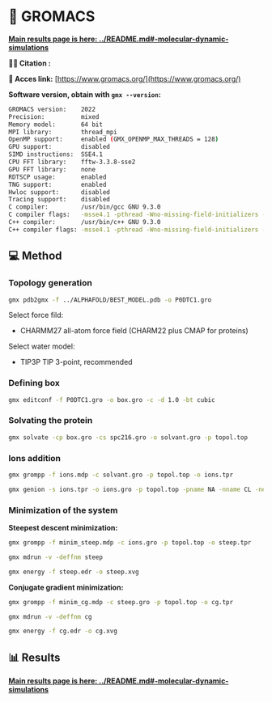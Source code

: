 # 🎥 GROMACS

**[Main results page is here: ../README.md#-molecular-dynamic-simulations](../README.md#-molecular-dynamic-simulations)**

**🕵️‍♂️ Citation :**


**🔗 Acces link:** [https://www.gromacs.org/](https://www.gromacs.org/)

**Software version, obtain with `gmx --version`:**
```bash
GROMACS version:    2022
Precision:          mixed
Memory model:       64 bit
MPI library:        thread_mpi
OpenMP support:     enabled (GMX_OPENMP_MAX_THREADS = 128)
GPU support:        disabled
SIMD instructions:  SSE4.1
CPU FFT library:    fftw-3.3.8-sse2
GPU FFT library:    none
RDTSCP usage:       enabled
TNG support:        enabled
Hwloc support:      disabled
Tracing support:    disabled
C compiler:         /usr/bin/gcc GNU 9.3.0
C compiler flags:   -msse4.1 -pthread -Wno-missing-field-initializers -fexcess-precision=fast -funroll-all-loops -O3 -DNDEBUG
C++ compiler:       /usr/bin/c++ GNU 9.3.0
C++ compiler flags: -msse4.1 -pthread -Wno-missing-field-initializers -fexcess-precision=fast -funroll-all-loops -fopenmp -O3 -DNDEBUG
```

## 💻 Method

### Topology generation

```bash
gmx pdb2gmx -f ../ALPHAFOLD/BEST_MODEL.pdb -o P0DTC1.gro
```

Select force fild:
- CHARMM27 all-atom force field (CHARM22 plus CMAP for proteins)

Select water model:
- TIP3P   TIP 3-point, recommended

### Defining box

```bash
gmx editconf -f P0DTC1.gro -o box.gro -c -d 1.0 -bt cubic
```

### Solvating the protein

```bash
gmx solvate -cp box.gro -cs spc216.gro -o solvant.gro -p topol.top
```

### Ions addition

```bash
gmx grompp -f ions.mdp -c solvant.gro -p topol.top -o ions.tpr

gmx genion -s ions.tpr -o ions.gro -p topol.top -pname NA -nname CL -neutral
```

### Minimization of the system

**Steepest descent minimization:**

```bash
gmx grompp -f minim_steep.mdp -c ions.gro -p topol.top -o steep.tpr

gmx mdrun -v -deffnm steep

gmx energy -f steep.edr -o steep.xvg

```

**Conjugate gradient minimization:**

```bash
gmx grompp -f minim_cg.mdp -c steep.gro -p topol.top -o cg.tpr

gmx mdrun -v -deffnm cg

gmx energy -f cg.edr -o cg.xvg

```



## 📊 Results

**[Main results page is here: ../README.md#-molecular-dynamic-simulations](../README.md#-molecular-dynamic-simulations)**
